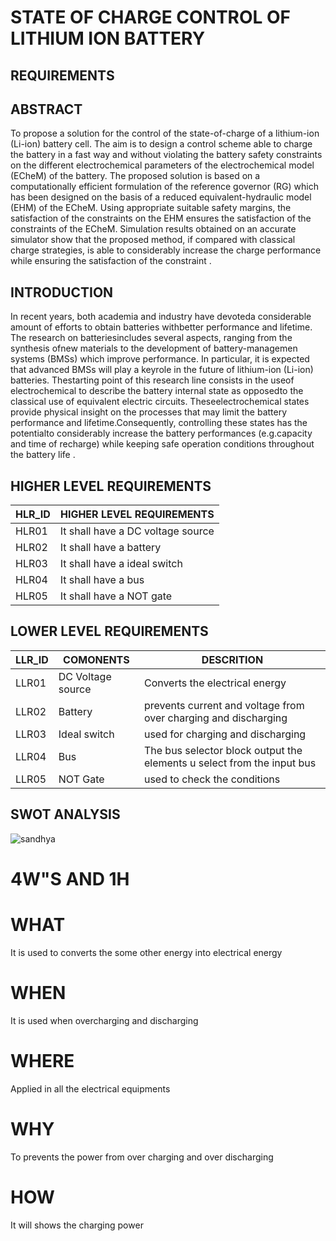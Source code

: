 # STATE OF CHARGE CONTROL OF LITHIUM ION BATTERY
## REQUIREMENTS

## ABSTRACT
  To propose a solution for the control of the state-of-charge of a lithium-ion (Li-ion) battery cell. The aim is to design a control scheme able to charge the battery in a fast way and without violating the battery safety constraints on the different electrochemical parameters of the electrochemical model (ECheM) of the battery. The proposed solution is based on a computationally efficient formulation of the reference governor (RG) which has been designed on the basis of a reduced equivalent-hydraulic model (EHM) of the ECheM. Using appropriate suitable safety margins, the satisfaction of the constraints on the EHM ensures the satisfaction of the constraints of the ECheM. Simulation results obtained on an accurate simulator show that the proposed method, if compared with classical charge strategies, is able to considerably increase the charge performance while ensuring the satisfaction of the constraint	.

## INTRODUCTION
   In recent years, both academia and industry have devoteda considerable amount of efforts to obtain batteries withbetter performance and lifetime. The research on batteriesincludes several aspects, ranging from the synthesis ofnew materials to the development of battery-managemen systems (BMSs) which improve performance. In particular, it is expected that advanced BMSs will play a keyrole in the future of lithium-ion (Li-ion) batteries. Thestarting point of this research line consists in the useof electrochemical  to describe the battery internal state as opposedto the classical use of equivalent electric circuits. Theseelectrochemical states provide physical insight on the processes that may limit the battery performance and lifetime.Consequently, controlling these states has the potentialto considerably increase the battery performances (e.g.capacity and time of recharge) while keeping safe operation conditions throughout the battery life .
   
## HIGHER LEVEL REQUIREMENTS
|HLR_ID|HIGHER LEVEL REQUIREMENTS|
|--|--|
|HLR01| It shall have a DC voltage source|
|HLR02|It shall have a battery|
|HLR03|It shall have a ideal switch|
|HLR04|It shall have a bus|
|HLR05|It shall have a NOT gate|

## LOWER LEVEL REQUIREMENTS
|LLR_ID|COMONENTS|DESCRITION|
|--|--|--|
|LLR01|DC Voltage source|Converts the electrical energy|
|LLR02|Battery|prevents current and voltage from over charging and discharging|
|LLR03|Ideal switch|used for charging and discharging|
|LLR04|Bus|The bus selector block output the elements u select from the input bus|
|LLR05|NOT Gate|used to check the conditions|

## SWOT ANALYSIS

![sandhya](https://user-images.githubusercontent.com/99087988/160098631-656fae52-7c5e-48d0-a5e2-ec5ab1579c7b.png)

# 4W"S AND 1H
# WHAT
  It is used to converts the some other energy into electrical energy
# WHEN
  It is used when overcharging and discharging
# WHERE
  Applied in all the electrical equipments
# WHY
  To prevents the power from over charging and over discharging
# HOW
  It will shows the charging power

  

   
  




